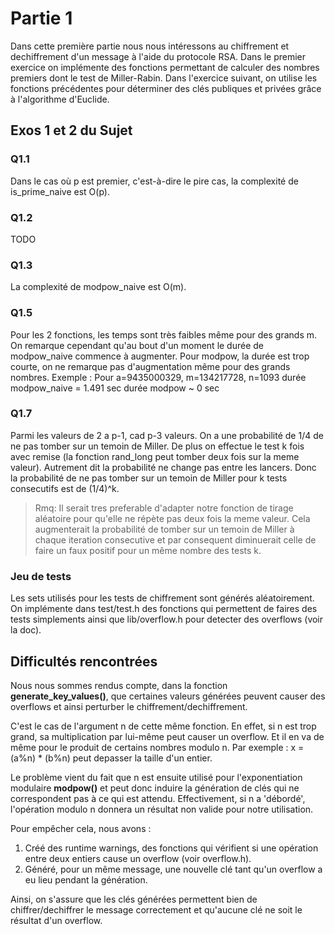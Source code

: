 # Partie 1
Dans cette première partie nous nous intéressons au chiffrement et dechiffrement d'un message à l'aide du protocole RSA.
Dans le premier exercice on implémente des fonctions permettant de calculer des nombres premiers dont le test 
de Miller-Rabin.
Dans l'exercice suivant, on utilise les fonctions précédentes pour déterminer des clés publiques et privées grâce
à l'algorithme d'Euclide.

## Exos 1 et 2 du Sujet

### Q1.1
Dans le cas où p est premier, c'est-à-dire le pire cas, la complexité de is_prime_naive est O(p).

### Q1.2
TODO
### Q1.3
La complexité de modpow_naive est O(m).

### Q1.5
Pour les 2 fonctions, les temps sont très faibles même pour des grands m.
On remarque cependant qu'au bout d'un moment le durée de modpow_naive commence à augmenter.
Pour modpow, la durée est trop courte, on ne remarque pas d'augmentation même pour des grands nombres.
Exemple :
    Pour a=9435000329, m=134217728, n=1093
    durée modpow_naive = 1.491 sec
    durée modpow ~ 0 sec

### Q1.7
Parmi les valeurs de 2 a p-1, cad p-3 valeurs. On a une probabilité de 1/4 de ne pas tomber sur un temoin de Miller.
De plus on effectue le test k fois avec remise (la fonction rand_long peut tomber deux fois sur la meme valeur).
Autrement dit la probabilité ne change pas entre les lancers. Donc la probabilité de ne pas tomber sur un temoin de Miller 
pour k tests consecutifs est de (1/4)^k.

> Rmq: Il serait tres preferable d'adapter notre fonction de tirage aléatoire pour qu'elle ne répète pas 
> deux fois la meme valeur. Cela augmenterait la probabilité de tomber sur un temoin de Miller à chaque iteration consecutive et 
> par consequent diminuerait celle de faire un faux positif pour un même nombre des tests k.

### Jeu de tests
Les sets utilisés pour les tests de chiffrement sont générés aléatoirement. On implémente dans test/test.h des fonctions
qui permettent de faires des tests simplements ainsi que lib/overflow.h pour detecter des overflows (voir la doc).

## Difficultés rencontrées
Nous nous sommes rendus compte, dans la fonction __generate_key_values()__, que certaines valeurs générées peuvent causer
des overflows et ainsi perturber le chiffrement/dechiffrement.

C'est le cas de l'argument n de cette même fonction. En effet, si n est trop grand, sa multiplication par lui-même peut causer un overflow. 
Et il en va de même pour le produit de certains nombres modulo n.
Par exemple :  x = (a%n) * (b%n) peut depasser la taille d'un entier.

Le problème vient du fait que n est ensuite utilisé pour l'exponentiation modulaire __modpow()__ et peut donc induire la génération de clés qui ne correspondent pas à ce qui est attendu. Effectivement, si n a 'débordé', l'opération modulo n donnera
un résultat non valide pour notre utilisation.

Pour empêcher cela, nous avons : 
1. Créé des runtime warnings, des fonctions qui vérifient si une opération entre deux entiers cause un overflow (voir overflow.h).
2. Généré, pour un même message, une nouvelle clé tant qu'un overflow a eu lieu pendant la génération.

Ainsi, on s'assure que les clés générées permettent bien de chiffrer/dechiffrer le message correctement et 
qu'aucune clé ne soit le résultat d'un overflow.
